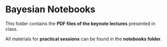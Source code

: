 # Bayesian Notebooks

This folder contains the **PDF files of the keynote lectures** presented in class. 

All materials for **practical sessions** can be found in the **notebooks folder**.
